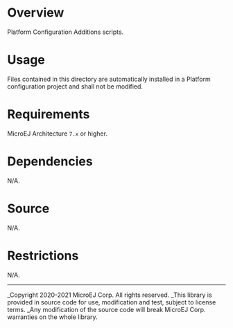# Overview

Platform Configuration Additions scripts.

# Usage

Files contained in this directory are automatically installed in a Platform configuration project and shall not be modified.

# Requirements

MicroEJ Architecture `7.x` or higher.

# Dependencies

N/A.

# Source

N/A.

# Restrictions

N/A.


---
_Copyright 2020-2021 MicroEJ Corp. All rights reserved.
_This library is provided in source code for use, modification and test, subject to license terms.
_Any modification of the source code will break MicroEJ Corp. warranties on the whole library.
